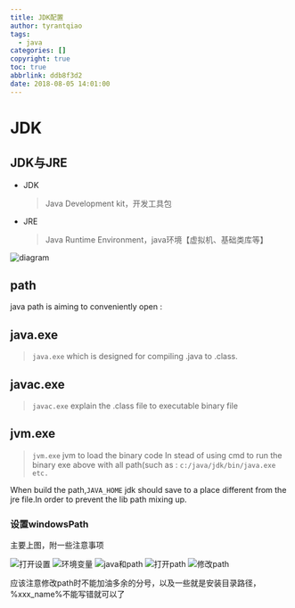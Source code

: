 ```yaml
---
title: JDK配置
author: tyrantqiao
tags:
  - java
categories: []
copyright: true
toc: true
abbrlink: ddb8f3d2
date: 2018-08-05 14:01:00
---
```


# JDK

## JDK与JRE

- JDK
    > Java Development kit，开发工具包
- JRE
    > Java Runtime Environment，java环境【虚拟机、基础类库等】

![diagram](JDK配置/diagram.png)

## path

java path is aiming to conveniently open :

## java.exe

>`java.exe` which is designed for compiling .java to .class.

## javac.exe

> `javac.exe` explain the .class file to executable binary file

## jvm.exe

> `jvm.exe` jvm to load the binary code
In stead of using cmd to run the binary exe above with all path(such as : `c:/java/jdk/bin/java.exe etc.`

When build the path,`JAVA_HOME` jdk should save to a place different from the jre file.In order to prevent the lib path mixing up.

### 设置windowsPath

主要上图，附一些注意事项

![打开设置](JDK配置/openPath.png)
![环境变量](JDK配置/environmentPath.png)
![java和path](JDK配置/JAVA_AND_CLASSPATH.png)
![打开path](JDK配置/openPath.png)
![修改path](JDK配置/path.png)

应该注意修改path时不能加油多余的分号，以及一些就是安装目录路径，%xxx_name%不能写错就可以了